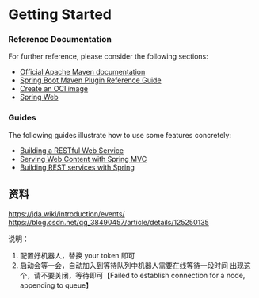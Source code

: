 # Getting Started

### Reference Documentation

For further reference, please consider the following sections:

* [Official Apache Maven documentation](https://maven.apache.org/guides/index.html)
* [Spring Boot Maven Plugin Reference Guide](https://docs.spring.io/spring-boot/docs/3.0.1/maven-plugin/reference/html/)
* [Create an OCI image](https://docs.spring.io/spring-boot/docs/3.0.1/maven-plugin/reference/html/#build-image)
* [Spring Web](https://docs.spring.io/spring-boot/docs/3.0.1/reference/htmlsingle/#web)

### Guides

The following guides illustrate how to use some features concretely:

* [Building a RESTful Web Service](https://spring.io/guides/gs/rest-service/)
* [Serving Web Content with Spring MVC](https://spring.io/guides/gs/serving-web-content/)
* [Building REST services with Spring](https://spring.io/guides/tutorials/rest/)


## 资料

https://jda.wiki/introduction/events/
https://blog.csdn.net/qq_38490457/article/details/125250135

说明：

1. 配置好机器人，替换 your token 即可
2. 启动会等一会，自动加入到等待队列中机器人需要在线等待一段时间
   出现这个，请不要关闭，等待即可【Failed to establish connection for a node, appending to queue】
